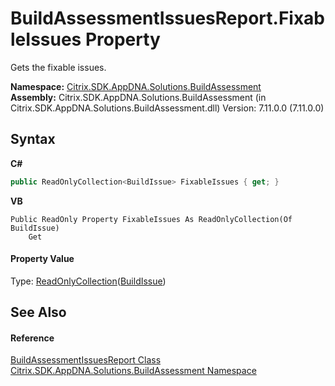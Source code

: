 # BuildAssessmentIssuesReport.FixableIssues Property 
 

Gets the fixable issues.

**Namespace:**&nbsp;[Citrix.SDK.AppDNA.Solutions.BuildAssessment](853bdb50-ea5c-dc0d-0be0-7254b6c38034.md)<br />**Assembly:**&nbsp;Citrix.SDK.AppDNA.Solutions.BuildAssessment (in Citrix.SDK.AppDNA.Solutions.BuildAssessment.dll) Version: 7.11.0.0 (7.11.0.0)

## Syntax

**C#**
```csharp
public ReadOnlyCollection<BuildIssue> FixableIssues { get; }
```

**VB**
```vbnet
Public ReadOnly Property FixableIssues As ReadOnlyCollection(Of BuildIssue)
	Get
```


#### Property Value
Type: <a href="http://msdn2.microsoft.com/en-us/library/ms132474" target="_blank">ReadOnlyCollection</a>(<a href="65d4f397-67f0-54ff-f45a-a150443ab12d">BuildIssue</a>)

## See Also


#### Reference
<a href="dc470b34-7957-0df4-82ff-56a926494f9f">BuildAssessmentIssuesReport Class</a><br /><a href="853bdb50-ea5c-dc0d-0be0-7254b6c38034">Citrix.SDK.AppDNA.Solutions.BuildAssessment Namespace</a><br />
